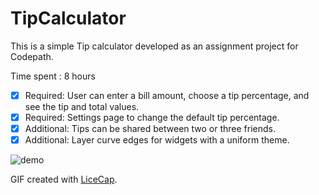# TipCalculator
   
This is a simple Tip calculator developed as an assignment project for Codepath.

Time spent : 8 hours

* [x] Required: User can enter a bill amount, choose a tip percentage, and see the tip and total values.
* [x] Required: Settings page to change the default tip percentage.
* [x] Additional: Tips can be shared between two or three friends.
* [x] Additional: Layer curve edges for widgets with a uniform theme.

![demo](http://s28.postimg.org/gdgzdy9y5/Tips_Calculator_Demo.gif)


GIF created with [LiceCap](http://www.cockos.com/licecap/).


